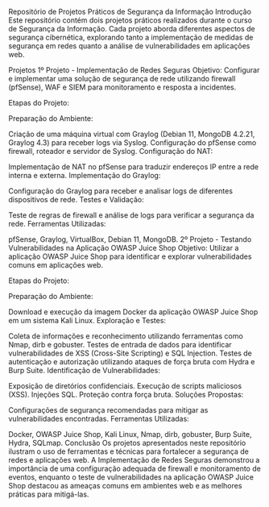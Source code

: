 Repositório de Projetos Práticos de Segurança da Informação
Introdução
Este repositório contém dois projetos práticos realizados durante o curso de Segurança da Informação. Cada projeto aborda diferentes aspectos de segurança cibernética, explorando tanto a implementação de medidas de segurança em redes quanto a análise de vulnerabilidades em aplicações web.

Projetos
1º Projeto - Implementação de Redes Seguras
Objetivo:
Configurar e implementar uma solução de segurança de rede utilizando firewall (pfSense), WAF e SIEM para monitoramento e resposta a incidentes.

Etapas do Projeto:

Preparação do Ambiente:

Criação de uma máquina virtual com Graylog (Debian 11, MongoDB 4.2.21, Graylog 4.3) para receber logs via Syslog.
Configuração do pfSense como firewall, roteador e servidor de Syslog.
Configuração do NAT:

Implementação de NAT no pfSense para traduzir endereços IP entre a rede interna e externa.
Implementação do Graylog:

Configuração do Graylog para receber e analisar logs de diferentes dispositivos de rede.
Testes e Validação:

Teste de regras de firewall e análise de logs para verificar a segurança da rede.
Ferramentas Utilizadas:

pfSense, Graylog, VirtualBox, Debian 11, MongoDB.
2º Projeto - Testando Vulnerabilidades na Aplicação OWASP Juice Shop
Objetivo:
Utilizar a aplicação OWASP Juice Shop para identificar e explorar vulnerabilidades comuns em aplicações web.

Etapas do Projeto:

Preparação do Ambiente:

Download e execução da imagem Docker da aplicação OWASP Juice Shop em um sistema Kali Linux.
Exploração e Testes:

Coleta de informações e reconhecimento utilizando ferramentas como Nmap, dirb e gobuster.
Testes de entrada de dados para identificar vulnerabilidades de XSS (Cross-Site Scripting) e SQL Injection.
Testes de autenticação e autorização utilizando ataques de força bruta com Hydra e Burp Suite.
Identificação de Vulnerabilidades:

Exposição de diretórios confidenciais.
Execução de scripts maliciosos (XSS).
Injeções SQL.
Proteção contra força bruta.
Soluções Propostas:

Configurações de segurança recomendadas para mitigar as vulnerabilidades encontradas.
Ferramentas Utilizadas:

Docker, OWASP Juice Shop, Kali Linux, Nmap, dirb, gobuster, Burp Suite, Hydra, SQLmap.
Conclusão
Os projetos apresentados neste repositório ilustram o uso de ferramentas e técnicas para fortalecer a segurança de redes e aplicações web. A Implementação de Redes Seguras demonstrou a importância de uma configuração adequada de firewall e monitoramento de eventos, enquanto o teste de vulnerabilidades na aplicação OWASP Juice Shop destacou as ameaças comuns em ambientes web e as melhores práticas para mitigá-las.
